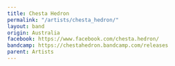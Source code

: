 ```yaml
---
title: Chesta Hedron
permalink: "/artists/chesta_hedron/"
layout: band
origin: Australia
facebook: https://www.facebook.com/chesta.hedron/
bandcamp: https://chestahedron.bandcamp.com/releases
parent: Artists
---
```


